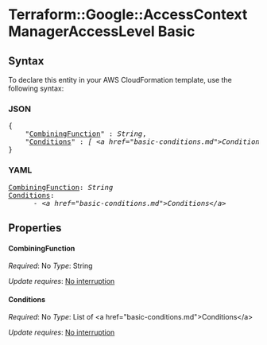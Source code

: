 # Terraform::Google::AccessContextManagerAccessLevel Basic

## Syntax

To declare this entity in your AWS CloudFormation template, use the following syntax:

### JSON

<pre>
{
    "<a href="#combiningfunction" title="CombiningFunction">CombiningFunction</a>" : <i>String</i>,
    "<a href="#conditions" title="Conditions">Conditions</a>" : <i>[ &lt;a href=&#34;basic-conditions.md&#34;&gt;Conditions&lt;/a&gt;, ... ]</i>
}
</pre>

### YAML

<pre>
<a href="#combiningfunction" title="CombiningFunction">CombiningFunction</a>: <i>String</i>
<a href="#conditions" title="Conditions">Conditions</a>: <i>
      - &lt;a href=&#34;basic-conditions.md&#34;&gt;Conditions&lt;/a&gt;</i>
</pre>

## Properties

#### CombiningFunction

_Required_: No
_Type_: String

_Update requires_: [No interruption](https://docs.aws.amazon.com/AWSCloudFormation/latest/UserGuide/using-cfn-updating-stacks-update-behaviors.html#update-no-interrupt)

#### Conditions

_Required_: No
_Type_: List of &lt;a href=&#34;basic-conditions.md&#34;&gt;Conditions&lt;/a&gt;

_Update requires_: [No interruption](https://docs.aws.amazon.com/AWSCloudFormation/latest/UserGuide/using-cfn-updating-stacks-update-behaviors.html#update-no-interrupt)

